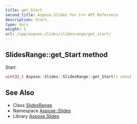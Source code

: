 ```yaml
---
title: get_Start
second_title: Aspose.Slides for C++ API Reference
description: Start.
type: docs
weight: 1
url: /cpp/aspose.slides/slidesrange/get_start/
---
```

## SlidesRange::get_Start method


Start.

```cpp
uint32_t Aspose::Slides::SlidesRange::get_Start() const
```

## See Also

* Class [SlidesRange](../)
* Namespace [Aspose::Slides](../../)
* Library [Aspose.Slides](../../../)
